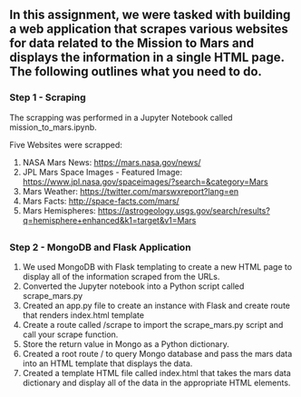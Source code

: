 ## In this assignment, we were tasked with building a web application that scrapes various websites for data related to the Mission to Mars and displays the information in a single HTML page. The following outlines what you need to do.

### Step 1 - Scraping
The scrapping was performed in a Jupyter Notebook called mission_to_mars.ipynb.

Five Websites were scrapped:
1. NASA Mars News: https://mars.nasa.gov/news/
2. JPL Mars Space Images - Featured Image: https://www.jpl.nasa.gov/spaceimages/?search=&category=Mars
3. Mars Weather: https://twitter.com/marswxreport?lang=en
4. Mars Facts: http://space-facts.com/mars/
5. Mars Hemispheres: https://astrogeology.usgs.gov/search/results?q=hemisphere+enhanced&k1=target&v1=Mars
##
### Step 2 - MongoDB and Flask Application
1. We used MongoDB with Flask templating to create a new HTML page to display all of the information scraped from the URLs.
2. Converted the Jupyter notebook into a Python script called scrape_mars.py 
3. Created an app.py file to create an instance with Flask and create route that renders index.html template
4. Create a route called /scrape to import the scrape_mars.py script and call your scrape function.
5. Store the return value in Mongo as a Python dictionary.
6. Created a root route / to query Mongo database and pass the mars data into an HTML template that displays the data.
7. Created a template HTML file called index.html that takes the mars data dictionary and display all of the data in the appropriate HTML elements.











 
